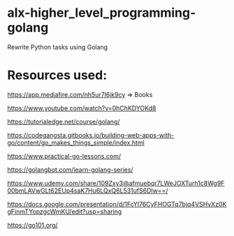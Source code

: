 # alx-higher_level_programming-golang
Rewrite Python tasks  using Golang

# Resources used:
https://app.mediafire.com/nh5ur7l6jk9cy => Books

https://www.youtube.com/watch?v=0hChKDYOKd8

https://tutorialedge.net/course/golang/

https://codegangsta.gitbooks.io/building-web-apps-with-go/content/go_makes_things_simple/index.html

https://www.practical-go-lessons.com/

https://golangbot.com/learn-golang-series/

https://www.udemy.com/share/109Zxy3@afmuebqr7LWeJOXTurh1c8Wg9F00bmLAVwGLt62EUp4saK7Hu6LQxQ6L531ufS6Dlw==/

https://docs.google.com/presentation/d/1FcYl76CyFHOGTq7bjq4VSHvXz0KgFinmTYopzgcWmKU/edit?usp=sharing

https://go101.org/
